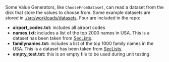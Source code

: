 Some Value Generators, like `ChooseFromDataset`, can read a dataset from the disk that store the values to choose from. Some example datasets are stored in [./src/workloads/datasets](../src/workloads/datasets). Four are included in the repo:

- **airport_codes.txt:** includes all airport codes
- **names.txt:** includes a list of the top 2000 names in USA. This is a dataset has been taken from [SecLists](https://github.com/danielmiessler/SecLists).
- **familynames.txt:** includes a list of the top 1000 family names in the USA. This is a dataset has been taken from [SecLists](https://github.com/danielmiessler/SecLists).
- **empty_test.txt:** this is an empty file to be used during unit testing.